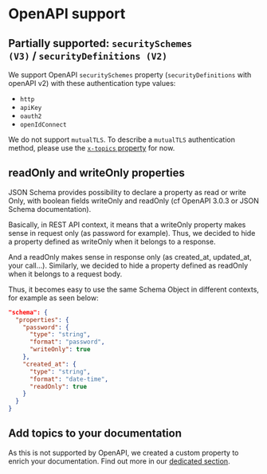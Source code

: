 # OpenAPI support

## Partially supported: `securitySchemes (V3)` / `securityDefinitions (V2)`

We support OpenAPI `securitySchemes` property (`securityDefinitions` with openAPI v2) with these authentication type values:

- `http`
- `apiKey`
- `oauth2`
- `openIdConnect`

We do not support `mutualTLS`. To describe a `mutualTLS` authentication method, please use the [`x-topics` property](https://help.bump.sh/markdown-support#adding-topics-to-your-documentation) for now.

## readOnly and writeOnly properties

JSON Schema provides possibility to declare a property as read or write Only, with boolean fields writeOnly and readOnly (cf OpenAPI 3.0.3 or JSON Schema documentation).

Basically, in REST API context, it means that a writeOnly property makes sense in request only (as password for example). Thus, we decided to hide a property defined as writeOnly when it belongs to a response.

And a readOnly makes sense in response only (as created_at, updated_at, your call...). Similarly,  we decided to hide a property defined as readOnly when it belongs to a request body.

Thus, it becomes easy to use the same Schema Object in different contexts, for example as seen below:

```json
"schema": {
  "properties": {
    "password": {
      "type": "string",
      "format": "password",
      "writeOnly": true
    },
    "created_at": {
      "type": "string",
      "format": "date-time",
      "readOnly": true
    }
  }
}
```

## Add topics to your documentation

As this is not supported by OpenAPI, we created a custom property to enrich your documentation. Find out more in our [dedicated section](help/doc-topics.md).

